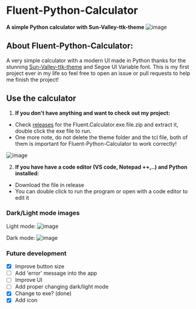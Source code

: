 # Fluent-Python-Calculator
**A simple Python calculator with Sun-Valley-ttk-theme**
![image](https://user-images.githubusercontent.com/86362423/151646480-70fe20f2-6e75-4a11-8fe0-b79dad06d101.png)
  
## About Fluent-Python-Calculator:
  A very simple calculator with a modern UI made in Python thanks for the stunning [Sun-Valley-ttk-theme](https://github.com/rdbende/Sun-Valley-ttk-theme) and Segoe UI Variable font. This is my first project ever in my life so feel free to open an issue or pull requests to help me finish the project!
  
## Use the calculator
1. **If you don't have anything and want to check out my project:**
- Check [releases](https://github.com/HuyHung1408/Fluent-Python-Calculator/releases) for the Fluent.Calculator.exe.file.zip and extract it, double click the exe file to run.
- One more note, do not delete the theme folder and the tcl file, both of them is important for Fluent-Python-Calculator to work correctly!

![image](https://user-images.githubusercontent.com/86362423/151644812-6c6885f4-a497-4555-bb70-e632521b7a68.png)

2. **If you have have a code editor (VS code, Notepad ++,..) and Python installed:**
- Download the file in release
- You can double click to run the program or open with a code editor to edit it


### Dark/Light mode images 
Light mode:
![image](https://user-images.githubusercontent.com/86362423/151646518-ecd26dd4-a35d-4e94-bbc2-6cd6703241eb.png)


Dark mode:
![image](https://user-images.githubusercontent.com/86362423/151522188-8bb2fb0f-1fb8-4ee7-b0b3-119e00d7d663.png)

 
### Future development
 - [X] Improve button size
 - [ ] Add 'error' message into the app
 - [ ] Improve UI
 - [ ] Add proper changing dark/light mode
 - [X] Change to exe? (done)
 - [X] Add icon
